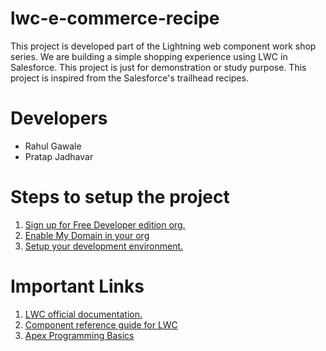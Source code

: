 # lwc-e-commerce-recipe
This project is developed part of the Lightning web component work shop series. We are building a simple shopping experience using LWC in Salesforce. This project is just for demonstration or study purpose.  This project is inspired from the Salesforce's trailhead recipes.

# Developers

<ul>
  <li>Rahul Gawale</li>
  <li>Pratap Jadhavar</li>
</ul>

# Steps to setup the project

1. <a target="_blank" href="https://developer.salesforce.com/signup">Sign up for Free Developer edition org.</a>
2. <a target="_blank" href="https://sfdcmonkey.com/2017/02/10/enable-custom-domain-salesforce/">Enable My Domain in your org</a>
3. <a target="_blank" href="https://salesforcediaries.com/2019/02/21/setup-your-developer-environment-for-lightning-web-comp/">Setup your development environment.</a>

# Important Links

1. <a target="_blank" href="https://developer.salesforce.com/docs/component-library/documentation/en/lwc">LWC official documentation.</a>
2. <a target="_blank" href="https://developer.salesforce.com/docs/component-library/overview/components">Component reference guide for LWC</a>
3. <a target="_blank" href="https://trailhead.salesforce.com/content/learn/modules/apex_database">Apex Programming Basics</a>
